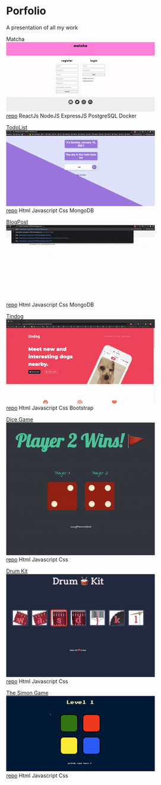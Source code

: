 # Porfolio

A presentation of all my work

Matcha<br/>
<img width="400px" heigth="300px" src="gif/matcha.gif"></img><br/>
<a href="https://github.com/pikooli/Matcha">repo</a> ReactJs NodeJS ExpressJS PostgreSQL Docker



<a href="https://whispering-sierra-80966.herokuapp.com/">TodoList</a><br/>
<img width="400px" heigth="300px" src="gif/todolist.gif"></img><br/>
<a href="https://github.com/pikooli/todoList">repo</a> Html Javascript Css MongoDB
  
  
 <a href="https://stark-escarpment-31352.herokuapp.com/">BlogPost</a><br/>
<img width="400px" heigth="300px" src="gif/blog.gif"></img><br/>
<a href="https://github.com/pikooli/BlogPost">repo</a> Html Javascript Css MongoDB
  

  
<a href="https://pikooli.github.io/Tindog/">Tindog</a><br/>
<img width="400px" heigth="300px" src="gif/tindog.gif"></img><br/>
<a href="https://github.com/pikooli/Tindog">repo</a> Html Javascript Css Bootstrap


<a href="https://pikooli.github.io/TheDiceeGame/">Dice Game</a><br/>
<img width="400px" heigth="300px" src="gif/dicee.gif"></img><br/>
<a href="https://github.com/pikooli/TheDiceeGame">repo</a> Html Javascript Css

<a href="https://pikooli.github.io/DrumKit/">Drum Kit</a><br/>
<img width="400px" heigth="300px" src="gif/drumKit.gif"></img><br/>
<a href="https://github.com/pikooli/DrumKit">repo</a> Html Javascript Css


<a href="https://pikooli.github.io/TheSimonGame/">The Simon Game</a><br/>
<img width="400px" heigth="300px" src="gif/simonGame.gif"></img><br/>
<a href="https://github.com/pikooli/TheSimonGame">repo</a> Html Javascript Css
